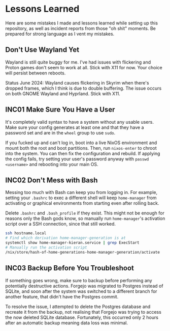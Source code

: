 # Lessons Learned

Here are some mistakes I made and lessons learned while setting up this
repository, as well as incident reports from those "oh shit" moments. Be
prepared for strong language as I vent my mistakes.

## Don't Use Wayland Yet

Wayland is still quite buggy for me. I've had issues with flickering and Proton
games don't seem to work at all. Stick with X11 for now. Your choice will
persist between reboots.

Status June 2024: Wayland causes flickering in Skyrim when there's dropped
frames, which I think is due to double buffering. The issue occurs on both GNOME
Wayland and Hyprland. Stick with X11.

## INC01 Make Sure You Have a User

It's completely valid syntax to have a system without any usable users. Make
sure your config generates at least one and that they have a password set and
are in the `wheel` group to use `sudo`.

If you fucked up and can't log in, boot into a live NixOS environment and mount
both the root and boot partitions. Then, run `nixos-enter` to chroot into the
system. You can then fix the configuration and rebuild. If applying the config
fails, try setting your user's password anyway with `passwd <username>` and
rebooting into your main OS.

## INC02 Don't Mess with Bash

Messing too much with Bash can keep you from logging in. For example, setting
your `.bashrc` to exec a different shell will keep `home-manager` from
activating or graphical environments from starting even after rolling back.

Delete `.bashrc` and `.bash_profile` if they exist. This might not be enough for
reasons only the Bash gods know, so manually run `home-manager`'s activation
script over a SSH connection, since that still worked.

```sh
ssh hostname.local
# Find which derivation home-manager-generation is at
systemctl show home-manager-kieran.service | grep ExecStart
# Manually run the activation script
/nix/store/hash-of-home-generations-home-manager-generation/activate
```

## INC03 Backup Before You Troubleshoot

If something goes wrong, make sure to backup before performing any potentially
destructive actions. Forgejo was migrated to Postgres instead of SQLite, and
soon after the system was switched to a different branch for another feature,
that didn't have the Postgres commit.

To resolve the issue, I attempted to delete the Postgres database and recreate
it from the backup, not realising that Forgejo was trying to access the now
deleted SQLite database. Fortunately, this occurred only 2 hours after an
automatic backup meaning data loss was minimal.
